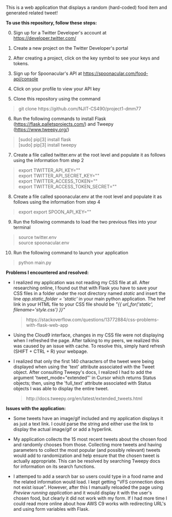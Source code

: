 This is a web application that displays a random (hard-coded) food item and generated related tweet!

<b>To use this repository, follow these steps:</b>

0. Sign up for a Twitter Developer's account at https://developer.twitter.com/

1. Create a new project on the Twitter Developer's portal

2. After creating a project, click on the key symbol to see your keys and tokens.

3. Sign up for Spoonacular's API at https://spoonacular.com/food-api/console

4. Click on your profile to view your API key

5. Clone this repository using the command 
<blockquote>git clone https://github.com/NJIT-CS490/project1-dmm77</blockquote>

6. Run the following commands to install Flask (https://flask.palletsprojects.com/) and Tweepy (https://www.tweepy.org/) 
<blockquote> [sudo] pip[3] install flask <br> [sudo] pip[3] install tweepy </blockquote>

7. Create a file called twitter.env at the root level and populate it as follows using the information from step 2
<blockquote>
export TWITTER_API_KEY="" <br>
export TWITTER_API_SECRET_KEY="" <br>
export TWITTER_ACCESS_TOKEN="" <br>
export TWITTER_ACCESS_TOKEN_SECRET=""
</blockquote>

8. Create a file called spoonacular.env at the root level and populate it as follows using the information from step 4
<blockquote>
export export SPOON_API_KEY=""
</blockquote>

9. Run the following commands to load the two previous files into your terminal 
<blockquote> 
source twitter.env <br>
source spoonacular.env
</blockquote>


10. Run the following command to launch your application
<blockquote> python main.py </blockquote>

<b>Problems I encountered and resolved:</b>

- I realized my application was not reading my CSS file at all. After researching online, I found out that with Flask you have to save your CSS files in a folder under the root directory named <i>static</i> and insert the line <i>app.static_folder = 'static'</i> in your main python application. The href link in your HTML file to your CSS file should be <i>"{{ url_for('static', filename='style.css') }}"</i> 
    <blockquote> https://stackoverflow.com/questions/13772884/css-problems-with-flask-web-app </blockquote>

- Using the Cloud9 interface, changes in my CSS file were not displaying when I refreshed the page. After talking to my peers, we realized this was caused by an issue with cache. To resolve this, simply hard refresh (SHIFT + CTRL + R) your webpage.

- I realized that only the first 140 characters of the tweet were being displayed when using the 'text' attribute associated with the Tweet object. After consulting Tweepy's docs, I realized I had to add the argument 'tweet_mode="extended"' in Cursor which returns Status objects; then, using the 'full_text' attribute associated with Status objects I was able to display the entire tweet.
    <blockquote> http://docs.tweepy.org/en/latest/extended_tweets.html </blockquote>

<b>Issues with the application:</b>

- Some tweets have an image/gif included and my application displays it as just a text link. I could parse the string and either use the link to display the actual image/gif or add a hyperlink.

- My application collects the 15 most recent tweets about the chosen food and randomly chooses from those. Collecting more tweets and having parameters to collect the most popular (and possibly relevant) tweets would add to randomization and help ensure that the chosen tweet is actually appropriate. This can be resolved by searching Tweepy docs for information on its search functions.

- I attemped to add a search bar so users could type in a food name and the related information would load. I kept getting "VFS connection does not exist issue". However, after this I manually reloaded the page using <i>Preview running application</i> and it would display it with the user's chosen food, but clearly it did not work with my form. If I had more time I could read more online about how AWS C9 works with redirecting URL's and using form variables with Flask.